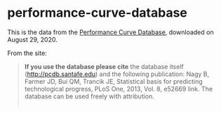# performance-curve-database

This is the data from the [Performance Curve Database](http://pcdb.santafe.edu/), downloaded on August 29, 2020.


From the site:
<blockquote>
<b>If you use the database please cite</b> the database itself (<a href=http://pcdb.santafe.edu>http://pcdb.santafe.edu</a>) and the following publication: Nagy B, Farmer JD, Bui QM, Trancik JE, Statistical basis for predicting technological progress, PLoS One, 2013, Vol. 8, e52669 link. The database can be used freely with attribution.<br><br>
</blockquote>

